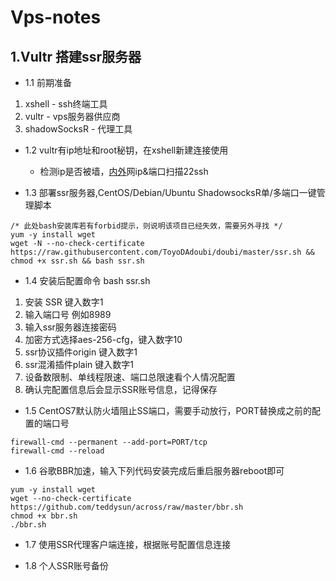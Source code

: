 # Vps-notes

## 1.Vultr 搭建ssr服务器

* 1.1 前期准备
1. xshell - ssh终端工具
2. vultr - vps服务器供应商
3. shadowSocksR - 代理工具

* 1.2 vultr有ip地址和root秘钥，在xshell新建连接使用
  * 检测ip是否被墙，[内](http://coolaf.com/tool/port)[外](https://www.yougetsignal.com/tools/open-ports/)网ip&端口扫描22ssh

* 1.3 部署ssr服务器,CentOS/Debian/Ubuntu ShadowsocksR单/多端口一键管理脚本

```dos
/* 此处bash安装库若有forbid提示，则说明该项目已经失效，需要另外寻找 */
yum -y install wget
wget -N --no-check-certificate https://raw.githubusercontent.com/ToyoDAdoubi/doubi/master/ssr.sh && chmod +x ssr.sh && bash ssr.sh
```

* 1.4 安装后配置命令 bash ssr.sh
1. 安装 SSR 键入数字1
2. 输入端口号 例如8989
3. 输入ssr服务器连接密码
4. 加密方式选择aes-256-cfg，键入数字10
5. ssr协议插件origin 键入数字1
6. ssr混淆插件plain 键入数字1
7. 设备数限制、单线程限速、端口总限速看个人情况配置
8. 确认完配置信息后会显示SSR账号信息，记得保存

* 1.5 CentOS7默认防火墙阻止SS端口，需要手动放行，PORT替换成之前的配置的端口号

```dos
firewall-cmd --permanent --add-port=PORT/tcp
firewall-cmd --reload
```

* 1.6 谷歌BBR加速，输入下列代码安装完成后重启服务器reboot即可

```dos
yum -y install wget
wget --no-check-certificate https://github.com/teddysun/across/raw/master/bbr.sh
chmod +x bbr.sh
./bbr.sh
```

* 1.7 使用SSR代理客户端连接，根据账号配置信息连接

* 1.8 个人SSR账号备份

<!-- ```html
 ShadowsocksR账号 配置信息：

 I  P	    : 45.77.236.45
 端口	    : 8989
 密码	    : qweasdzxc321
 加密	    : aes-256-cfb
 协议	    : origin
 混淆	    : plain
 设备数限制 : 0(无限)
 单线程限速 : 0 KB/S
 端口总限速 : 0 KB/S
 SS    链接 : ss://YWVzLTI1Ni1jZmI6cXdlYXNkenhjMzIxQDQ1Ljc3LjIzNi40NTo4OTg5
 SS  二维码 : http://doub.pw/qr/qr.php?text=ss://YWVzLTI1Ni1jZmI6cXdlYXNkenhjMzIxQDQ1Ljc3LjIzNi40NTo4OTg5
 SSR   链接 : ssr://NDUuNzcuMjM2LjQ1Ojg5ODk6b3JpZ2luOmFlcy0yNTYtY2ZiOnBsYWluOmNYZGxZWE5rZW5oak16SXg
 SSR 二维码 : http://doub.pw/qr/qr.php?text=ssr://NDUuNzcuMjM2LjQ1Ojg5ODk6b3JpZ2luOmFlcy0yNTYtY2ZiOnBsYWluOmNYZGxZWE5rZW5oak16SXg

  提示:
 在浏览器中，打开二维码链接，就可以看到二维码图片。
 协议和混淆后面的[ _compatible ]，指的是 兼容原版协议/混淆。
``` -->
